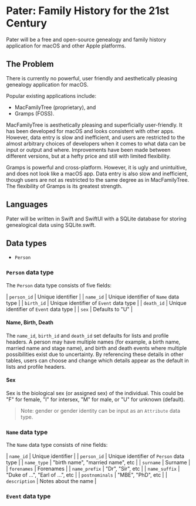 # Pater: Family History for the 21st Century

Pater will be a free and open-source genealogy and family history application for macOS and other Apple platforms.

## The Problem

There is currently no powerful, user friendly and aesthetically pleasing genealogy application for macOS.

Popular existing applications include:

* MacFamilyTree (proprietary), and
* Gramps (FOSS).

MacFamilyTree is aesthetically pleasing and superficially user-friendly. It has been developed for macOS and looks consistent with other apps. However, data entry is slow and inefficient, and users are restricted to the almost arbitrary choices of developers when it comes to what data can be input or output and where. Improvements have been made between different versions, but at a hefty price and still with limited flexibility.

Gramps is powerful and cross-platform. However, it is ugly and unintuitive, and does not look like a macOS app. Data entry is also slow and inefficient, though users are not as restricted to the same degree as in MacFamilyTree. The flexibility of Gramps is	its greatest strength.

## Languages

Pater will be written in Swift and SwiftUI with a SQLite database for storing genealogical data using SQLite.swift.

## Data types

- `Person`

### `Person` data type

The `Person` data type consists of five fields:

| `person_id` | Unique identifier                      |
| `name_id`   | Unique identifier of `Name` data type  |
| `birth_id`  | Unique identifier of `Event` data type |
| `death_id`  | Unique identifier of `Event` data type |
| `sex`       | Defaults to "U"                        |

#### Name, Birth, Death

The `name_id`, `birth_id` and `death_id` set defaults for lists and profile headers. A person may have multiple names (for example, a birth name, married name and stage name), and birth and death events where multiple possibilities exist due to uncertainty. By referencing these details in other tables, users can choose and change which details appear as the default in lists and profile headers.

#### Sex

Sex is the biological sex (or assigned sex) of the individual. This could be "F" for female, "I" for intersex, "M" for male, or "U" for unknown (default).

> Note: gender or gender identity can be input as an `Attribute` data type.

### `Name` data type

The `Name` data type consists of nine fields:

| `name_id`      | Unique identifier                       |
| `person_id`    | Unique identifier of `Person` data type |
| `name_type`    | "birth name", "married name", etc       |
| `surname`      | Surname                                 |
| `forenames`    | Forenames                               |
| `name_prefix`  | "Dr", "Sir", etc                        |
| `name_suffix`  | "Duke of ...", "Earl of ...", etc       |
| `postnominals` | "MBE", "PhD", etc                       |
| `description`  | Notes about the name                    |

### `Event` data type
